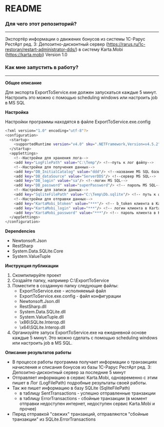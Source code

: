 # README #

### Для чего этот репозиторий? ###
---
Экспортёр информации о движених бонусов из системы 1С-Рарус РестАрт ред. 3: Депозитно-дисконтный сервер (https://rarus.ru/1c-restoran/restart-administrator-dds/) в систему Karta.Mobi (https://karta.mobi)
Version 1.0

### Как мне запустить в работу? ###
---
**Общее описание**

Для экспорта ExportToService.exe должен запускаться каждые 5 минут. 
Настроить это можно с помощью scheduling windows или настроить job в MS SQL  

**Настройка**

Настройки программы находятся в файле ExportToService.exe.config	

```sh
<?xml version="1.0" encoding="utf-8"?>
<configuration>
  <startup> 
    <supportedRuntime version="v4.0" sku=".NETFramework,Version=v4.5.2"/>
  </startup>
  <appSettings>
    <!--Настройки для хранения лога-->
    <add key="LogFilePath" value="C:\Temp"/> <!--путь к лог файлу-->
    <!--Настройки для получения данных-->
    <add key="DB_InitialCatalog" value="ddd"/> <!--название MS SQL базы-->
    <add key="DB_dataSource" value="ServerDDS"/> <!--сервер MS SQL-->
    <add key="DB_login" value="sa"/> <!--логин MS SQL-->
    <add key="DB_password" value="superPassword"/> <!-- пароль MS SQL-->
    <!--Настройки для записи данных-->
    <add key="SqliteFilePath" value="C:\Temp\Db.sqlite"/> <!-- путь к файлу базы SQLite -->
    <!--Настройки для отправки данных-->
    <add key="KartaMobi_btoken" value="***"/> <!-- b_token клиента в Karta.Mobi -->
    <add key="KartaMobi_login" value="***"/> <!-- логин клиента в Karta.Mobi -->
    <add key="KartaMobi_password" value="***"/> <!-- пароль клиента в Karta.Mobi -->
  </appSettings>
</configuration>
```

**Dependencies**

* Newtonsoft.Json
* RestSharp
* System.Data.SQLite.Core
* System.ValueTuple

**Инструкция публикации**

1. Скомпилируйте проект
2. Создайте папку, например C:\ExportToService
3. Поместите в созданную папку следующие файлы:
    * ExportToService.exe - исполняемый файл
    * ExportToService.exe.config - файл конфигурации
    * Newtonsoft.Json.dll
    * RestSharp.dll
    * System.Data.SQLite.dll
    * System.ValueTuple.dll
    * \x86\SQLite.Interop.dll
    * \x64\SQLite.Interop.dll
4. Организуйте запуск ExportToService.exe на ежедневной основе каждые 5 минут. Это можно сделать с помощью scheduling windows или настроить job в MS SQL.  
		
**Описание результатов работы**

* В процессе работы программа получает информации о транзакциях начисления и списания бонусов из базы 1С-Рарус РестАрт ред. 3: Депозитно-дисконтный сервер за последние 5 минут
* Отправляет информацию в сервис Karta.Mobi, одновременно с этим пишет в Лог (LogFilePath) подробные результаты своей работы.
* Так же пишет информацию в базу SQLite (SqliteFilePath) 
    * в таблицу SentTransactions - успешно отправленные транзакции
    * в таблицу ErrorTransactions - сбойные транзакции (в момент отправки недоступен интернет, недоступен сервис Karta.Mobi и прочее)
* Перед отправкой "свежих" транзакций, отправляются "сбойные транзакции" из SQLite.ErrorTransactions
